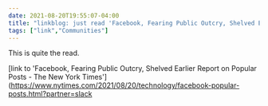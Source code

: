 ```yaml
---
date: 2021-08-20T19:55:07-04:00
title: "linkblog: just read 'Facebook, Fearing Public Outcry, Shelved Earlier Report on Popular Posts - The New York Times'"
tags: ["link","Communities"]
---
```

This is quite the read.
 
[link to 'Facebook, Fearing Public Outcry, Shelved Earlier Report on Popular Posts - The New York Times'](https://www.nytimes.com/2021/08/20/technology/facebook-popular-posts.html?partner=slack
